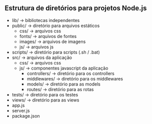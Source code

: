 ## Estrutura de diretórios para projetos Node.js

* lib/                 	 -> bibliotecas independentes
* public/ 				 -> diretório para arquivos estáticos 
    + css/				 -> arquivos css  
    + fonts/			 -> arquivos de fontes
    + images/			 -> arquivos de imagens
    + js/				 -> arquivos js 
* scripts/				 -> diretório para scripts (.sh / .bat)
* src/    		         -> arquivos da aplicação  
    + css/				 -> arquivos css
    + js/				 -> componentes javascript da aplicação 
        + controllers/ 	     -> diretório para os controllers    
        + middlewares/       -> diretório para os middlewares  
        + models/            -> diretório para as models
        + routes/			 -> diretório para as rotas  
* tests/				 -> diretório para os testes
* views/					 -> diretório para as views  
* app.js
* server.js
* package.json
